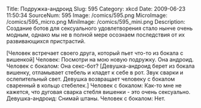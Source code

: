 Title: Подружка-андроид 
Slug: 595 
Category: xkcd 
Date: 2009-06-23 11:50:34 
SourceNum: 595 
Image: /comics/595.png 
MicroImage: /comics/595_micro.png 
MiniImage: /comics/595_mini.png 
Description: Создание ботов для сексуального удовлетворения стало нынче очень модным, однако мы не в полной мере осознаем последствия от их развивающихся пристрастий. 

[Человек встречает своего друга, который пьет что-то из бокала с вишенкой]
Человек: Посмотри на мою новую подружку. Она андроид.
Человек с бокалом: Она секс-бот?
[Девушка-андроид берет из бокала вишенку, отламывает стебель и кладет к себе в рот. Звук сварки и ослепительный свет. Девушка возвращает человеку с бокалом сваренный в кольцо стебелек.]
Человек с бокалом: Как-то мне не кажется, что дуговая сварка стебля вишенки - это очень сексуально.
Девушка-андроид: Снимай штаны.
Человек с бокалом: Нет.